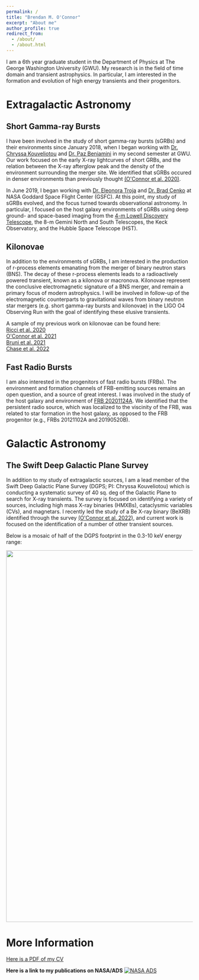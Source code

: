 ```yaml
---
permalink: /
title: "Brendan M. O'Connor"
excerpt: "About me"
author_profile: true
redirect_from: 
  - /about/
  - /about.html
---
```


I am a 6th year graduate student in the Department of Physics at The George Washington University (GWU). My research is in the field of time domain and transient astrophysics. In particular, I am interested in the formation and evolution of high energy transients and their progenitors.

Extragalactic Astronomy
======

Short Gamma-ray Bursts 
------

I have been involved in the study of short gamma-ray bursts (sGRBs) and their environments since January 2018, when I began working with [Dr. Chryssa Kouveliotou](https://physics.columbian.gwu.edu/chryssa-kouveliotou) and [Dr. Paz Beniamini](https://pazbeniamini.wixsite.com/pazbeniamini) in my second semester at GWU. Our work focused on the early X-ray lightcurves of short GRBs, and the relation between the X-ray afterglow peak and the density of the environment surrounding the merger site. We identified that sGRBs occured in denser environments than previously thought [(O'Connor et al. 2020)](https://academic.oup.com/mnras/article/495/4/4782/5846046).

In June 2019, I began working with [Dr. Eleonora Troja](https://eleonoratroja.wordpress.com/) and [Dr. Brad Cenko](https://asd.gsfc.nasa.gov/Brad.Cenko/Brad_Cenkos_NASA_HomePage/Home.html) at NASA Goddard Space Flight Center (GSFC). At this point, my study of sGRBs evolved, and the focus turned towards observational astronomy. In particular, I focused on the host galaxy environments of sGRBs using deep ground- and space-based imaging from the [4-m Lowell Discovery Telescope](https://lowell.edu/research/telescopes-and-facilities/ldt/), the 8-m Gemini North and South Telescopes, the Keck Observatory, and the Hubble Space Telescope (HST). 

Kilonovae
------

In addition to the environments of sGRBs, I am interested in the production of r-process elements emanating from the merger of binary neutron stars (BNS). The decay of these r-process elements leads to a radioactively powered transient, known as a kilonova or macronova. Kilonovae represent the conclusive electromagnetic signature of a BNS merger, and remain a primary focus of modern astrophysics. I will be involved in follow-up of the electromagnetic counterparts to gravitational waves from binary neutron star mergers (e.g. short gamma-ray bursts and kilonovae) in the LIGO O4 Observing Run with the goal of identifying these elusive transients.

A sample of my previous work on kilonovae can be found here: <br>
[Ricci et al. 2020](https://academic.oup.com/mnras/article/500/2/1708/5936666) <br>
[O'Connor et al. 2021](https://academic.oup.com/mnras/article/502/1/1279/6102539) <br>
[Bruni et al. 2021](https://academic.oup.com/mnrasl/article/505/1/L41/6271321) <br>
[Chase et al. 2022](https://iopscience.iop.org/article/10.3847/1538-4357/ac3d25) <br>


Fast Radio Bursts 
------

I am also interested in the progenitors of fast radio bursts (FRBs). The environment and formation channels of FRB-emitting sources remains an open question, and a source of great interest. I was involved in the study of the host galaxy and environment of [FRB 20201124A](https://www.aanda.org/articles/aa/full_html/2021/12/aa41903-21/aa41903-21.html). We identified that the persistent radio source, which was localized to the viscinity of the FRB, was related to star formation in the host galaxy, as opposed to the FRB progenitor (e.g., FRBs 20121102A and 20190520B).

Galactic Astronomy
======

The Swift Deep Galactic Plane Survey
------

In addition to my study of extragalactic sources, I am a lead member of the Swift Deep Galactic Plane Survey (DGPS; PI: Chryssa Kouveliotou) which is conducting a systematic survey of 40 sq. deg of the Galactic Plane to search for X-ray transients. The survey is focused on identifying a variety of sources, including high mass X-ray binaries (HMXBs), cataclysmic variables (CVs), and magnetars. I recently led the study of a Be X-ray binary (BeXRB) identified through the survey [(O'Connor et al. 2022)](https://iopscience.iop.org/article/10.3847/1538-4357/ac5032), and current work is focused on the identification of a number of other transient sources.


Below is a mosaic of half of the DGPS footprint in the 0.3-10 keV energy range:

<img src="https://github.com/oconnorb/brendanoconnor.github.io/files/8962738/DGPS_FB_mosaic_left_div.pdf" width="1000">


More Information
======

[Here is a PDF of my CV](https://brendanoconnor.github.io/files/CV.pdf)

**Here is a link to my publications on NASA/ADS**
[![NASA ADS](https://brendanoconnor.github.io/files/ads_logo_small.png)](https://ui.adsabs.harvard.edu/search/filter_aff_facet_hier_fq_aff=AND&filter_aff_facet_hier_fq_aff=aff_facet_hier%3A%220%2FGWU%22&filter_database_fq_database=AND&filter_database_fq_database=database%3A%22astronomy%22&fq=%7B!type%3Daqp%20v%3D%24fq_aff%7D&fq=%7B!type%3Daqp%20v%3D%24fq_database%7D&fq_aff=(aff_facet_hier%3A%220%2FGWU%22)&fq_database=(database%3A%22astronomy%22)&p_=0&q=%20author%3A%22O'Connor%2C%20B%22&sort=date%20desc%2C%20bibcode%20desc)




